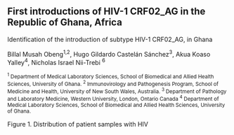 ## First introductions of HIV-1 CRF02_AG in the Republic of Ghana, Africa

Identification of the introduction of subtype HIV-1 CRF02_AG, in Ghana

Billal Musah Obeng<sup>1,2</sup>, Hugo Gildardo Castelán Sánchez<sup>3</sup>, Akua Koaso Yalley<sup>4</sup>, Nicholas Israel Nii-Trebi <sup>6</sup>

<sup><sup>1</sup> Department of Medical Laboratory Sciences, School of Biomedical and Allied Health Sciences, University of
Ghana.
<sup>2</sup> Immunovirology and Pathogenesis Program, School of Medicine and Health, University of New South Wales,
Australia.
<sup>3</sup> Department of Pathology and Laboratory Medicine, Western University, London, Ontario Canada
<sup>4</sup> Department of Medical Laboratory Sciences, School of Biomedical and Allied Health Sciences, University of
Ghana.

Figure 1. Distribution of patient samples with HIV 
